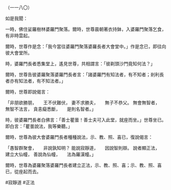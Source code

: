 （一一八〇）

如是我聞：

一時，佛住娑羅樹林婆羅門聚落。爾時，世尊晨朝著衣持鉢，入婆羅門聚落乞食，有非時雲起。

爾時，世尊作是念：「我今當往婆羅門聚落婆羅長者大會堂中。」作是念已，即往向彼大會堂所。

時，婆羅門長者悉集堂上，遙見世尊，共相謂言：「彼剃頭沙門竟知何法？」

爾時，世尊告彼婆羅聚落婆羅門長者言：「諸婆羅門有知法者，有不知者；剎利長者亦有知法者，有不知法者。」

爾時，世尊即說偈言：

「非朋欲勝朋，　　王不伏難伏，
妻不求勝夫，　　無子不恭父。
無會無智者，　　無智不法言，
貪恚癡悉斷，　　是則名智者。」

時，彼婆羅門長者白佛言：「善士瞿曇！善士夫可入此堂，就座而坐。」世尊坐已。即白言：「瞿曇說法，我等樂聽。」

爾時，世尊為彼大會婆羅門長者種種說法，示、教、照、喜已，復說偈言：

「愚智群聚會，　　非說孰知明？
能說寂靜道，　　因說智則辯。
說者顯正法，　　建立大仙幢，
善說為仙幢，　　法為羅漢幢。」

爾時，世尊為婆羅聚落婆羅門長者建立正法，示、教、照、喜；示、教、照、喜已，從座起而去。




#寂靜道
#正法
